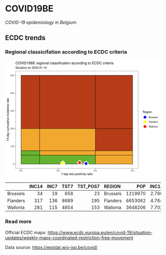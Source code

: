 
# COVID19BE

*COVID-19 epidemiology in Belgium*

## ECDC trends

### Regional classicifation according to ECDC criteria

![](COVID9BE-ecdc-trend.png)

|          | INC14 | INC7 | TST7 | TST\_POS7 | REGION   |     POP | INC14\_RT |       PR7 |          GR |
| :------- | ----: | ---: | ---: | --------: | :------- | ------: | --------: | --------: | ----------: |
| Brussels |    34 |   19 |  658 |        23 | Brussels | 1219970 |  2.786954 | 0.0349544 |   0.2666667 |
| Flanders |   317 |  136 | 8689 |       195 | Flanders | 6653062 |  4.764723 | 0.0224422 | \-0.2486188 |
| Wallonia |   281 |  115 | 4854 |       153 | Wallonia | 3648206 |  7.702416 | 0.0315204 | \-0.3072289 |

### Read more

Official ECDC maps:
<https://www.ecdc.europa.eu/en/covid-19/situation-updates/weekly-maps-coordinated-restriction-free-movement>

Data source: <https://epistat.wiv-isp.be/covid/>
